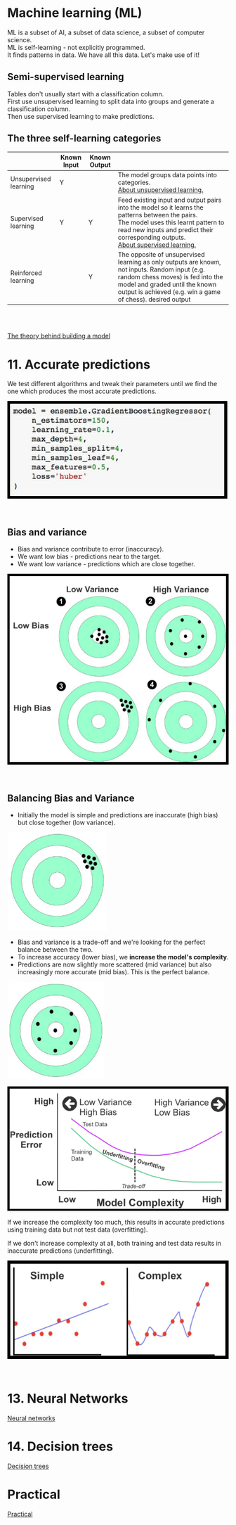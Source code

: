 # Machine learning (ML)
ML is a subset of AI, a subset of data science, a subset of computer science.\
ML is self-learning - not explicitly programmed.\
It finds patterns in data. We have all this data. Let's make use of it!

## Semi-supervised learning
Tables don't usually start with a classification column.\
First use unsupervised learning to split data into groups and generate a classification column.\
Then use supervised learning to make predictions.

## The three self-learning categories
|                       | Known Input | Known Output |                                                                                                                                                                                                                                    |
| --------------------- | ----------- | ------------ | ---------------------------------------------------------------------------------------------------------------------------------------------------------------------------------------------------------------------------------- |
| Unsupervised learning | Y           |              | The model groups data points into categories.<br/>[About unsupervised learning.](unsupervised-learning.md)                                                                                  |
| Supervised learning   | Y           | Y            | Feed existing input and output pairs into the model so it learns the patterns between the pairs.<br/>The model uses this learnt pattern to read new inputs and predict their corresponding outputs.<br/>[About supervised learning.](supervised-learning.md)                                                     |
| Reinforced learning   |             | Y            | The opposite of unsupervised learning as only outputs are known, not inputs. Random input (e.g. random chess moves) is fed into the model and graded until the known output is achieved (e.g. win a game of chess). desired output |

<br/><br/>

[The theory behind building a model](build-model-theory.md)


# 11. Accurate predictions

We test different algorithms and tweak their parameters until we find the one which produces the most accurate predictions.

![hyperparameters](/images/hyperparameters.png "hyperparameters")

<br/>

## Bias and variance
- Bias and variance contribute to error (inaccuracy).
- We want low bias - predictions near to the target.
- We want low variance - predictions which are close together.

![bias-and-variance](/images/bias-and-variance.png "bias and variance")

<br/>

## Balancing Bias and Variance
- Initially the model is simple and predictions are inaccurate (high bias) but close together (low variance).

![high-bias-low-variance](/images/high-bias-low-variance.png "high bias low variance")

- Bias and variance is a trade-off and we're looking for the perfect balance between the two.
- To increase accuracy (lower bias), we **increase the model's complexity**.
- Predictions are now slightly more scattered (mid variance) but also increasingly more accurate (mid bias). This is the perfect balance.

![mid-bias-mid-variance](/images/mid-bias-mid-variance.png "mid bias mid variance")

![model-complexity](/images/model-complexity.png "model complexity")


If we increase the complexity too much, this results in accurate predictions using training data but not test data (overfitting).

If we don't increase complexity at all, both training and test data results in inaccurate predictions (underfitting).

![model-complexity-2](/images/model-complexity-2.png "model complexity 2")


</br>

# 13. Neural Networks
[Neural networks](neural-networks.md)

# 14. Decision trees
[Decision trees](decision-trees.md)

# Practical
[Practical](practical.md)

